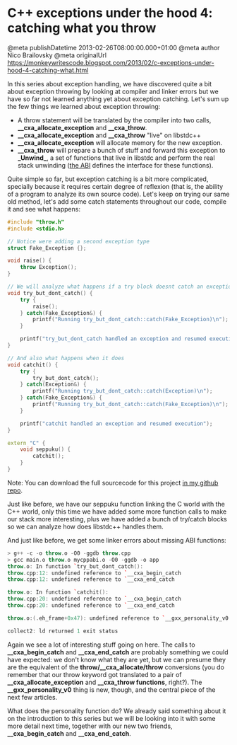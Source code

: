# C++ exceptions under the hood 4: catching what you throw

@meta publishDatetime 2013-02-26T08:00:00.000+01:00
@meta author Nico Brailovsky
@meta originalUrl https://monkeywritescode.blogspot.com/2013/02/c-exceptions-under-hood-4-catching-what.html

In this series about exception handling, we have discovered quite a bit about exception throwing by looking at compiler and linker errors but we have so far not learned anything yet about exception catching. Let's sum up the few things we learned about exception throwing:

* A throw statement will be translated by the compiler into two calls, **\_\_cxa\_allocate\_exception** and **\_\_cxa\_throw**.
* **\_\_cxa\_allocate\_exception** and **\_\_cxa\_throw** "live" on libstdc++
* **\_\_cxa\_allocate\_exception** will allocate memory for the new exception.
* **\_\_cxa\_throw** will prepare a bunch of stuff and forward this exception to **\_Unwind\_**, a set of functions that live in libstdc and perform the real stack unwinding ([the ABI](md_blog/youfoundadeadlink.md) defines the interface for these functions).

Quite simple so far, but exception catching is a bit more complicated, specially because it requires certain degree of reflexion (that is, the ability of a program to analyze its own source code). Let's keep on trying our same old method, let's add some catch statements throughout our code, compile it and see what happens:

```c++
#include "throw.h"
#include <stdio.h>

// Notice were adding a second exception type
struct Fake_Exception {};

void raise() {
    throw Exception();
}

// We will analyze what happens if a try block doesnt catch an exception
void try_but_dont_catch() {
    try {
        raise();
    } catch(Fake_Exception&) {
        printf("Running try_but_dont_catch::catch(Fake_Exception)\n");
    }

    printf("try_but_dont_catch handled an exception and resumed execution");
}

// And also what happens when it does
void catchit() {
    try {
        try_but_dont_catch();
    } catch(Exception&) {
        printf("Running try_but_dont_catch::catch(Exception)\n");
    } catch(Fake_Exception&) {
        printf("Running try_but_dont_catch::catch(Fake_Exception)\n");
    }

    printf("catchit handled an exception and resumed execution");
}

extern "C" {
    void seppuku() {
        catchit();
    }
}
```

Note: You can download the full sourcecode for this project [in my github repo](https://github.com/nicolasbrailo/cpp_exception_handling_abi/tree/master/abi_v02).

Just like before, we have our seppuku function linking the C world with the C++ world, only this time we have added some more function calls to make our stack more interesting, plus we have added a bunch of try/catch blocks so we can analyze how does libstdc++ handles them.

And just like before, we get some linker errors about missing ABI functions:

```c++
> g++ -c -o throw.o -O0 -ggdb throw.cpp
> gcc main.o throw.o mycppabi.o -O0 -ggdb -o app
throw.o: In function `try_but_dont_catch():
throw.cpp:12: undefined reference to `__cxa_begin_catch
throw.cpp:12: undefined reference to `__cxa_end_catch

throw.o: In function `catchit():
throw.cpp:20: undefined reference to `__cxa_begin_catch
throw.cpp:20: undefined reference to `__cxa_end_catch

throw.o:(.eh_frame+0x47): undefined reference to `__gxx_personality_v0

collect2: ld returned 1 exit status
```

Again we see a lot of interesting stuff going on here. The calls to **\_\_cxa\_begin\_catch** and **\_\_cxa\_end\_catch** are probably something we could have expected: we don't know what they are yet, but we can presume they are the equivalent of the **throw/\_\_cxa\_allocate/throw** conversions (you do remember that our throw keyword got translated to a pair of **\_\_cxa\_allocate\_exception** and **\_\_cxa\_throw functions**, right?). The **\_\_gxx\_personality\_v0** thing is new, though, and the central piece of the next few articles.

What does the personality function do? We already said something about it on the introduction to this series but we will be looking into it with some more detail next time, together with our new two friends, **\_\_cxa\_begin\_catch** and **\_\_cxa\_end\_catch**.

